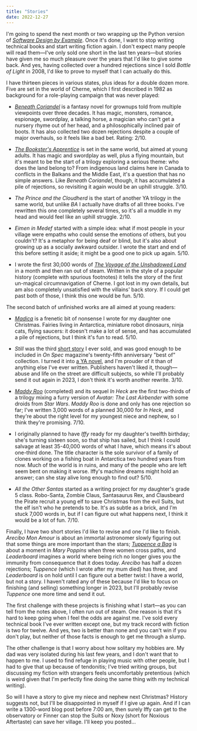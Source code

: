 ```yaml
---
title: "Stories"
date: 2022-12-27
---
```


I'm going to spend the next month or two wrapping up the Python version of [*Software Design by Example*][sdxjs]. Once it's done, I want to stop writing technical books and start writing fiction again. I don't expect many people will read them—I've only sold one short in the last ten years—but stories have given me so much pleasure over the years that I'd like to give some back. And yes, having collected over a hundred rejections since I sold *Bottle of Light* in 2008, I'd like to prove to myself that I can actually do this.

I have thirteen pieces in various states, plus ideas for a double dozen more. Five are set in the world of Cherne, which I first described in 1982 as background for a role-playing campaign that was never played:

- [*Beneath Coriandel*][coriandel] is a fantasy novel for grownups told from multiple viewpoints over three decades. It has magic, monsters, romance, espionage, swordplay, a talking horse, a magician who can't get a nursery rhyme out of her head, and a philosophically inclined pair of boots. It has also collected two dozen rejections despite a couple of major overhauls, so it feels like a bad bet. Rating: 2/10.

- [*The Bookster's Apprentice*][booksters-apprentice] is set in the same world, but aimed at young adults. It has magic and swordplay as well, plus a flying mountain, but it's meant to be the start of a trilogy exploring a serious theme: who does the land belong to? From indigenous land claims here in Canada to conflicts in the Balkans and the Middle East, it's a question that has no simple answers. Like *Beneath Coriandel*, though, it has accumulated a pile of rejections, so revisiting it again would be an uphill struggle. 3/10.

- *The Prince and the Cloudherd* is the start of another YA trilogy in the same world, but unlike *BA* I actually have drafts of all three books. I've rewritten this one completely several times, so it's all a muddle in my head and would feel like an uphill struggle. 2/10.

- *Eimen in Medef* started with a simple idea: what if most people in your village were empaths who could sense the emotions of others, but you couldn't? It's a metaphor for being deaf or blind, but it's also about growing up as a socially awkward outsider. I wrote the start and end of this before setting it aside; it might be a good one to pick up again. 5/10.

- I wrote the first 30,000 words of [*The Voyage of the Unshadowed Land*][voyage] in a month and then ran out of steam. Written in the style of a popular history (complete with spurious footnotes) it tells the story of the first un-magical circumnavigation of Cherne. I got lost in my own details, but am also completely unsatisfied with the villains' back story. If I could get past both of those, I think this one would be fun. 5/10.

The second batch of unfinished works are all aimed at young readers:

- [*Madica*][madica] is a frenetic bit of nonsense I wrote for my daughter one Christmas. Fairies living in Antarctica, miniature robot dinosaurs, ninja cats, flying saucers: it doesn't make a lot of sense, and has accumulated a pile of rejections, but I think it's fun to read. 5/10.

- *Still* was the third [short story][still-short] I ever sold, and was good enough to be included in *On Spec* magazine's twenty-fifth anniversary "best of" collection. I turned it into [a YA novel][still], and I'm prouder of it than of anything else I've ever written. Publishers haven't liked it, though—abuse and life on the street are difficult subjects, so while I'll probably send it out again in 2023, I don't think it's worth another rewrite. 3/10.

- [*Maddy Roo*][maddy-roo] (completed) and its sequel *In Heck* are the first two-thirds of a trilogy mixing a furry version of *Avatar: The Last Airbender* with some droids from *Star Wars*. *Maddy Roo* is done and only has one rejection so far; I've written 3,000 words of a planned 30,000 for *In Heck*, and they're about the right level for my youngest niece and nephew, so I think they're promising. 7/10.

- I originally planned to have *Iffy* ready for my daughter's twelfth birthday; she's turning sixteen soon, so that ship has sailed, but I think I could salvage at least 35-40,000 words of what I have, which means it's about one-third done. The title character is the sole survivor of a family of clones working on a fishing boat in Antarctica two hundred years from now. Much of the world is in ruins, and many of the people who are left seem bent on making it worse. Iffy's machine dreams might hold an answer; can she stay alive long enough to find out? 5/10.

- *All the Other Santas* started as a writing project for my daughter's grade 5 class. Robo-Santa, Zombie Claus, Santasaurus Rex, and Clausbeard the Pirate recruit a young elf to save Christmas from the evil Suits, but the elf isn't who he pretends to be. It's as subtle as a brick, and I'm stuck 7,000 words in, but if I can figure out what happens next, I think it would be a lot of fun. 7/10.

Finally, I have two short stories I'd like to revise and one I'd like to finish. *Arecibo Mon Amour* is about an immortal astronomer slowly figuring out that some things are more important than the stars; [*Tuppence a Bag*][tuppence] is about a moment in *Mary Poppins* when three women cross paths, and *Leaderboard* imagines a world where being rich no longer gives you the immunity from consequence that it does today. *Arecibo* has half a dozen rejections; *Tuppence* (which I wrote after my mum died) has three, and *Leaderboard* is on hold until I can figure out a better twist: I have a world, but not a story. I haven't rated any of these because I'd like to focus on finishing (and selling) something longer in 2023, but I'll probably revise *Tuppence* one more time and send it out.

The first challenge with these projects is finishing what I start—as you can tell from the notes above, I often run out of steam. One reason is that it's hard to keep going when I feel the odds are against me. I've sold every technical book I've ever written except one, but my track record with fiction is two for twelve. And yes, two is better than none and you can't win if you don't play, but neither of those facts is enough to get me through a slump.

The other challenge is that I worry about how solitary my hobbies are. My dad was very isolated during his last few years, and I don't want that to happen to me. I used to find refuge in playing music with other people, but I had to give that up because of tendonitis; I've tried writing groups, but discussing my fiction with strangers feels uncomfortably pretentious (which is weird given that I'm perfectly fine doing the same thing with my technical writing).

So will I have a story to give my niece and nephew next Christmas? History suggests not, but I'll be disappointed in myself if I give up again. And if I can write a 1300-word blog post before 7:00 am, then surely Iffy can get to the observatory or Finner can stop the Suits or Noxy (short for Noxious Aftertaste) can save her village. I'll keep you posted…

[booksters-apprentice]: @root/fiction/booksters-apprentice/
[coriandel]: @root/fiction/beneath-coriandel/
[maddy-roo]: @root/fiction/maddy-roo/
[madica]: @root/fiction/madica/
[sdxjs]: @root/sdxjs/
[still]: @root/fiction/still-book/
[still-short]: @root/fiction/still-short/
[tuppence]: @root/fiction/tuppence-a-bag/
[voyage]: @root/fiction/voyage/
